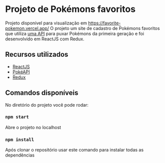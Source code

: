 # Projeto de Pokémons favoritos

Projeto disponível para visualização em https://favorite-pokemon.vercel.app/
O projeto  um site de cadastro de Pokémons favoritos que utiliza [uma API](https://pokeapi.co/) para puxar Pokémons da primeira geração 
e foi desenvolvido em ReactJS com Redux.

## Recursos utilizados

* [ReactJS](https://pt-br.reactjs.org/)
* [PokéAPI](https://pokeapi.co/)
* [Redux](https://redux.js.org/)

## Comandos disponíveis

No diretório do projeto você pode rodar:

### `npm start`

Abre o projeto no localhost

### `npm install`

Após clonar o repositório usar este comando para instalar todas as dependências

